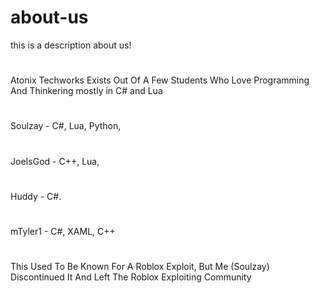 # about-us
this is a description about us!
# 
Atonix Techworks Exists Out Of A Few Students Who Love Programming And Thinkering mostly in C# and Lua
# 
Soulzay - C#, Lua, Python,
# 
JoeIsGod - C++, Lua,
# 
Huddy - C#.
#
mTyler1 - C#, XAML, C++
#
This Used To Be Known For A Roblox Exploit, But Me (Soulzay) Discontinued It And Left The Roblox Exploiting Community
